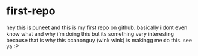 # first-repo

hey this is puneet and this is my first repo on github..basically i dont even know what and why i'm doing this but its something very interesting because that is why this ccanonguy (wink wink) is makingg me do this.
see ya :P

